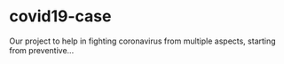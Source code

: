 # covid19-case
Our project to help in fighting coronavirus from multiple aspects, starting from preventive...

